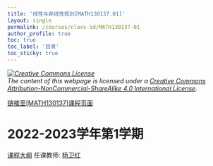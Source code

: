 ```yaml
---
title: '线性与非线性规划[MATH130137.01]'
layout: single
permalink: /courses/class-id/MATH130137-01
author_profile: true
toc: true
toc_label: '目录'
toc_sticky: true
---
```



<div class='notice--warning'>
	<p><i><a rel='license' href='http://creativecommons.org/licenses/by-nc-sa/4.0/'><img alt='Creative Commons License' style='border-width:0' src='https://i.creativecommons.org/l/by-nc-sa/4.0/88x31.png' /></a><br /> The content of this webpage is licensed under a <a rel='license' href='http://creativecommons.org/licenses/by-nc-sa/4.0/'>Creative Commons Attribution-NonCommercial-ShareAlike 4.0 International License</a>.</i></p>
</div>

<a href='https://fdu-math.github.io/courses/MATH130137'>链接至[MATH130137]课程页面</a>

# 2022-2023学年第1学期
<a href='https://fdu-math.github.io/courses/syllabus/MATH130137.01-2022-2023-1 (Encrypted).pdf'>课程大纲</a>
任课教师: <a href='https://fdu-math.github.io/teachers/杨卫红'>杨卫红</a>
